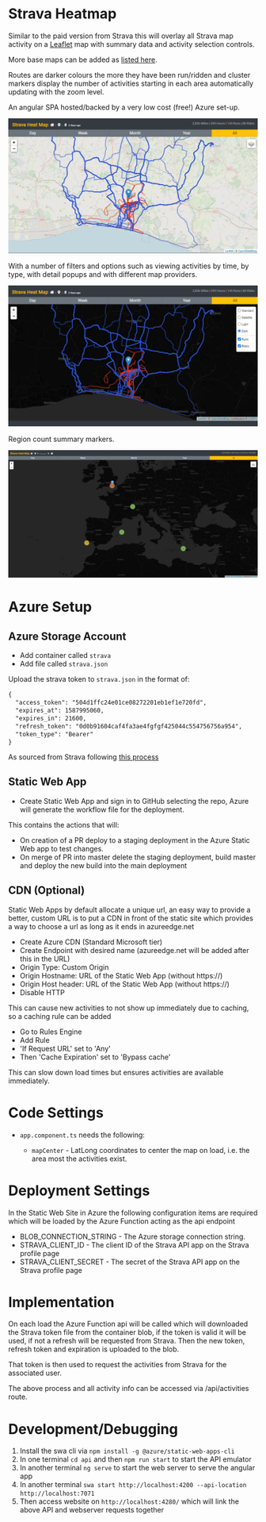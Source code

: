 # Strava Heatmap

Similar to the paid version from Strava this will overlay all Strava map activity on a [Leaflet](https://leafletjs.com/) map with summary data and activity selection controls.

More base maps can be added as [listed here](https://leaflet-extras.github.io/leaflet-providers/preview/).

Routes are darker colours the more they have been run/ridden and cluster markers display the number of activities starting in each area automatically updating with the zoom level.

An angular SPA hosted/backed by a very low cost (free!) Azure set-up.

![site image](screenshots/site.png)

With a number of filters and options such as viewing activities by time, by type, with detail popups and with different map providers.

![site image](screenshots/site_no_map.png)

Region count summary markers.

![site image](screenshots/markers.png)

# Azure Setup

## Azure Storage Account

- Add container called `strava`
- Add file called `strava.json`

Upload the strava token to `strava.json` in the format of:

```
{
  "access_token": "504d1ffc24e01ce08272201eb1ef1e720fd",
  "expires_at": 1587995060,
  "expires_in": 21600,
  "refresh_token": "0d0b91604caf4fa3ae4fgfgf425044c554756756a954",
  "token_type": "Bearer"
}
```

As sourced from Strava following [this process](https://developers.strava.com/docs/getting-started/)

## Static Web App

- Create Static Web App and sign in to GitHub selecting the repo, Azure will generate the workflow file for the deployment.

This contains the actions that will:

- On creation of a PR deploy to a staging deployment in the Azure Static Web app to test changes.
- On merge of PR into master delete the staging deployment, build master and deploy the new build into the main deployment

## CDN (Optional)

Static Web Apps by default allocate a unique url, an easy way to provide a better, custom URL is to put a CDN in front of the static site which provides a way to choose a url as long as it ends in azureedge.net

- Create Azure CDN (Standard Microsoft tier)
- Create Endpoint with desired name (azureedge.net will be added after this in the URL)
- Origin Type: Custom Origin
- Origin Hostname: URL of the Static Web App (without https://)
- Origin Host header: URL of the Static Web App (without https://)
- Disable HTTP

This can cause new activities to not show up immediately due to caching, so a caching rule can be added

- Go to Rules Engine
- Add Rule
- 'If Request URL' set to 'Any'
- Then 'Cache Expiration' set to 'Bypass cache'

This can slow down load times but ensures activities are available immediately.

# Code Settings

- `app.component.ts` needs the following:

  - `mapCenter` - LatLong coordinates to center the map on load, i.e. the area most the activities exist.

# Deployment Settings

In the Static Web Site in Azure the following configuration items are required which will be loaded by the Azure Function acting as the api endpoint

- BLOB_CONNECTION_STRING - The Azure storage connection string.
- STRAVA_CLIENT_ID - The client ID of the Strava API app on the Strava profile page
- STRAVA_CLIENT_SECRET - The secret of the Strava API app on the Strava profile page

# Implementation

On each load the Azure Function api will be called which will downloaded the Strava token file from the container blob, if the token is valid it will be used, if not a refresh will be requested from Strava. Then the new token, refresh token and expiration is uploaded to the blob.

That token is then used to request the activities from Strava for the associated user.

The above process and all activity info can be accessed via /api/activities route.

# Development/Debugging

1. Install the swa cli via `npm install -g @azure/static-web-apps-cli`
1. In one terminal `cd api` and then `npm run start` to start the API emulator
1. In another terminal `ng serve` to start the web server to serve the angular app
1. In another terminal `swa start http://localhost:4200 --api-location http://localhost:7071`
1. Then access website on `http://localhost:4280/` which will link the above API and webserver requests together

